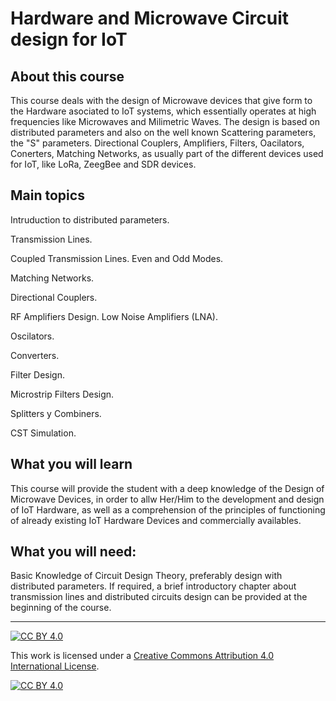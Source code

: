 # Hardware and Microwave Circuit design for IoT
## About this course

This course deals with the design of Microwave devices that give form to the Hardware asociated to IoT systems, which essentially operates at high frequencies like Microwaves and Milimetric Waves.
The design is based on distributed parameters and also on the well known Scattering parameters, the "S" parameters.
Directional Couplers, Amplifiers, Filters, Oacilators, Conerters, Matching Networks, as usually part of the different devices used for IoT, like LoRa, ZeegBee and SDR devices.

## Main topics

Intruduction to distributed parameters.

Transmission Lines.

Coupled Transmission Lines. Even and Odd Modes.

Matching Networks.

Directional Couplers.

RF Amplifiers Design. Low Noise Amplifiers (LNA).

Oscilators.

Converters.

Filter Design.

Microstrip Filters Design.

Splitters y Combiners.

CST Simulation.


## What you will learn
This course will provide the student with a deep knowledge of the Design of Microwave Devices, in order to allw Her/Him to the development and design of IoT Hardware, as well as a comprehension of the principles of functioning of already existing IoT Hardware Devices and commercially availables.

## What you will need:
Basic Knowledge of Circuit Design Theory, preferably design with distributed parameters. If required, a brief introductory chapter about transmission lines and distributed circuits design can be provided at the beginning of the course.


***
[![CC BY 4.0][cc-by-shield]][cc-by]

This work is licensed under a
[Creative Commons Attribution 4.0 International License][cc-by].

[![CC BY 4.0][cc-by-image]][cc-by]

[cc-by]: http://creativecommons.org/licenses/by/4.0/
[cc-by-image]: https://i.creativecommons.org/l/by/4.0/88x31.png
[cc-by-shield]: https://img.shields.io/badge/License-CC%20BY%204.0-lightgrey.svg
